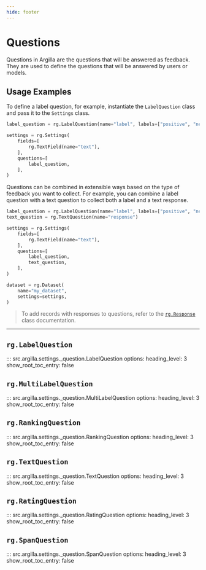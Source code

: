 ```yaml
---
hide: footer
---
```


# Questions

Questions in Argilla are the questions that will be answered as feedback. They are used to define the questions that will be answered by users or models.

## Usage Examples

To define a label question, for example, instantiate the `LabelQuestion` class and pass it to the `Settings` class.

```python
label_question = rg.LabelQuestion(name="label", labels=["positive", "negative"])

settings = rg.Settings(
    fields=[
        rg.TextField(name="text"),
    ],
    questions=[
        label_question,
    ],
)

```

Questions can be combined in extensible ways based on the type of feedback you want to collect. For example, you can combine a label question with a text question to collect both a label and a text response.

```python
label_question = rg.LabelQuestion(name="label", labels=["positive", "negative"])
text_question = rg.TextQuestion(name="response")

settings = rg.Settings(
    fields=[
        rg.TextField(name="text"),
    ],
    questions=[
        label_question,
        text_question,
    ],
)

dataset = rg.Dataset(
    name="my_dataset",
    settings=settings,
)


```

> To add records with responses to questions, refer to the [`rg.Response`](../records/responses.md) class documentation.


---

## `rg.LabelQuestion`

::: src.argilla.settings._question.LabelQuestion
    options:
        heading_level: 3
        show_root_toc_entry: false

## `rg.MultiLabelQuestion`

::: src.argilla.settings._question.MultiLabelQuestion
    options:
        heading_level: 3
        show_root_toc_entry: false

## `rg.RankingQuestion`

::: src.argilla.settings._question.RankingQuestion
    options:
        heading_level: 3
        show_root_toc_entry: false

## `rg.TextQuestion`

::: src.argilla.settings._question.TextQuestion
    options:
        heading_level: 3
        show_root_toc_entry: false

## `rg.RatingQuestion`

::: src.argilla.settings._question.RatingQuestion
    options:
        heading_level: 3
        show_root_toc_entry: false

## `rg.SpanQuestion`

::: src.argilla.settings._question.SpanQuestion
    options:
        heading_level: 3
        show_root_toc_entry: false